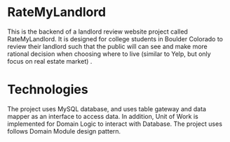 # RateMyLandlord
This is the backend of a landlord review website project called RateMyLandlord. It is designed for college students in Boulder Colorado to review their landlord such that the public will can see and make more rational decision when choosing where to live (similar to Yelp, but only focus on real estate market) . 
# Technologies
The project uses MySQL database, and uses table gateway and data mapper as an interface to access data. In addition, Unit of Work is implemented for Domain Logic to interact with Database.  The project uses follows Domain Module design pattern. 
